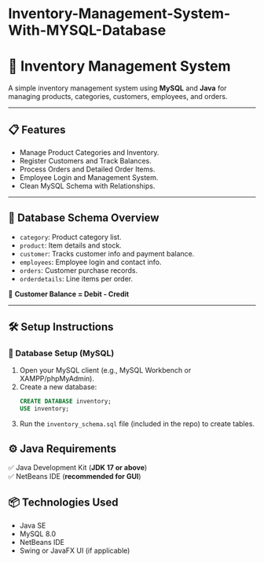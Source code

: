 # Inventory-Management-System-With-MYSQL-Database

# 🛒 Inventory Management System

A simple inventory management system using **MySQL** and **Java** for managing products, categories, customers, employees, and orders.

---

## 📋 Features

- Manage Product Categories and Inventory.
- Register Customers and Track Balances.
- Process Orders and Detailed Order Items.
- Employee Login and Management System.
- Clean MySQL Schema with Relationships.

---

## 🧱 Database Schema Overview

- `category`: Product category list.
- `product`: Item details and stock.
- `customer`: Tracks customer info and payment balance.
- `employees`: Employee login and contact info.
- `orders`: Customer purchase records.
- `orderdetails`: Line items per order.

🧮 **Customer Balance = Debit - Credit**

---

## 🛠 Setup Instructions

### 💾 Database Setup (MySQL)

1. Open your MySQL client (e.g., MySQL Workbench or XAMPP/phpMyAdmin).
2. Create a new database:
   ```sql
   CREATE DATABASE inventory;
   USE inventory;
3. Run the `inventory_schema.sql` file (included in the repo) to create tables.

## ⚙ Java Requirements

✅ Java Development Kit (**JDK 17 or above**)  
✅ NetBeans IDE (**recommended for GUI**)  

## 📦 Technologies Used

- Java SE  
- MySQL 8.0  
- NetBeans IDE  
- Swing or JavaFX UI (if applicable)
   

